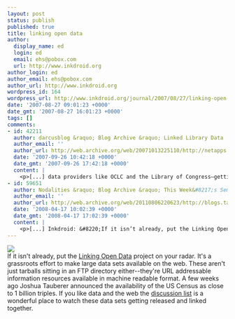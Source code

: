 ```yaml
---
layout: post
status: publish
published: true
title: linking open data
author:
  display_name: ed
  login: ed
  email: ehs@pobox.com
  url: http://www.inkdroid.org
author_login: ed
author_email: ehs@pobox.com
author_url: http://www.inkdroid.org
wordpress_id: 164
wordpress_url: http://www.inkdroid.org/journal/2007/08/27/linking-open-data/
date: '2007-08-27 09:01:23 +0000'
date_gmt: '2007-08-27 16:01:23 +0000'
tags: []
comments:
- id: 42211
  author: darcusblog &raquo; Blog Archive &raquo; Linked Library Data
  author_email: ''
  author_url: http://web.archive.org/web/20071013225110/http://netapps.muohio.edu:80/blogs/darcusb/darcusb/archives/2007/09/26/linked-library-data
  date: '2007-09-26 10:42:18 +0000'
  date_gmt: '2007-09-26 17:42:18 +0000'
  content: |
    <p>[...] data providers like OCLC and the Library of Congress—getting on board the semantic web train. The first is a more high-level goal of the open data movement, complete with nice diagram. The second is a [...]</p>
- id: 59651
  author: Nodalities &raquo; Blog Archive &raquo; This Week&#8217;s Semantic Web
  author_email: ''
  author_url: http://web.archive.org/web/20110806220623/http://blogs.talis.com:80/nodalities/2007/08/this_weeks_semantic_web_7.php
  date: '2008-04-17 10:02:39 +0000'
  date_gmt: '2008-04-17 17:02:39 +0000'
  content: |
    <p>[...] Inkdroid: &#8220;If it isn’t already, put the Linking Open Data project on your radar. It’s a grassroots effort to make large data sets available on the web. These aren’t just tarballs sitting in an FTP directory either–they’re URL addressable information resources available in machine readable format&#8230;&#8221; [...]</p>
---
```

<p><a href="http://esw.w3.org/topic/SweoIG/TaskForces/CommunityProjects/LinkingOpenData"><img src="http://www.inkdroid.org/journal/wp-content/uploads/2007/08/lod.png" border="0" /></a><br />If it isn't already, put the <a href="http://esw.w3.org/topic/SweoIG/TaskForces/CommunityProjects/LinkingOpenData">Linking Open Data</a> project on your radar. It's a grassroots effort to make large data sets available on the web. These aren't just tarballs sitting in an FTP directory either--they're URL addressable information resources available in machine readable format. A few weeks ago Joshua Tauberer announced the availability of the US Census as close to 1 billion triples. If you like data and the web the <a href="http://simile.mit.edu/mailman/listinfo/linking-open-data">discussion list</a> is a wonderful place to watch these data sets getting released and linked together.</p>
